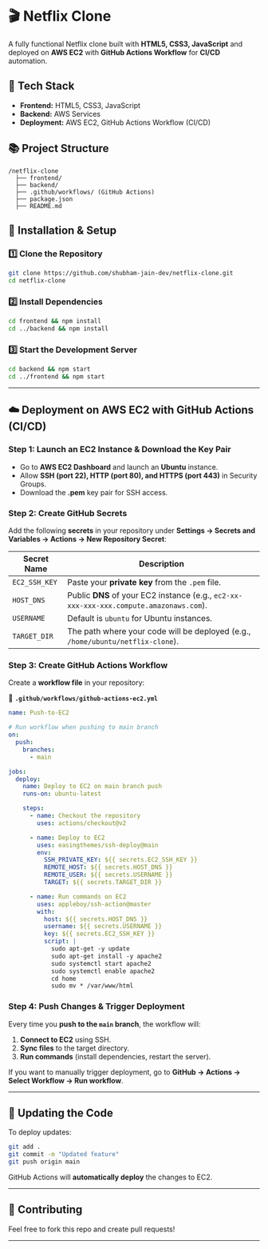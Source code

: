 # 🎬 Netflix Clone  

A fully functional Netflix clone built with **HTML5, CSS3, JavaScript** and deployed on **AWS EC2** with **GitHub Actions Workflow** for **CI/CD** automation.  

## 🚀 Tech Stack  
- **Frontend:** HTML5, CSS3, JavaScript  
- **Backend:** AWS Services  
- **Deployment:** AWS EC2, GitHub Actions Workflow (CI/CD)  

## 📚 Project Structure  
```
/netflix-clone  
  ├── frontend/  
  ├── backend/  
  ├── .github/workflows/ (GitHub Actions)  
  ├── package.json  
  ├── README.md  
```  

## 🚀 Installation & Setup  

### 1️⃣ Clone the Repository  
```bash
git clone https://github.com/shubham-jain-dev/netflix-clone.git  
cd netflix-clone
```  

### 2️⃣ Install Dependencies  
```bash
cd frontend && npm install  
cd ../backend && npm install  
```  

### 3️⃣ Start the Development Server  
```bash
cd backend && npm start  
cd ../frontend && npm start  
```  

---  

## ☁️ Deployment on AWS EC2 with GitHub Actions (CI/CD)  

### **Step 1: Launch an EC2 Instance & Download the Key Pair**  
- Go to **AWS EC2 Dashboard** and launch an **Ubuntu** instance.  
- Allow **SSH (port 22), HTTP (port 80), and HTTPS (port 443)** in Security Groups.  
- Download the **.pem** key pair for SSH access.  

### **Step 2: Create GitHub Secrets**  
Add the following **secrets** in your repository under **Settings → Secrets and Variables → Actions → New Repository Secret**:  

| Secret Name       | Description |
|------------------|-------------|
| `EC2_SSH_KEY`   | Paste your **private key** from the `.pem` file. |
| `HOST_DNS`      | Public **DNS** of your EC2 instance (e.g., `ec2-xx-xxx-xxx-xxx.compute.amazonaws.com`). |
| `USERNAME`      | Default is `ubuntu` for Ubuntu instances. |
| `TARGET_DIR`    | The path where your code will be deployed (e.g., `/home/ubuntu/netflix-clone`). |

### **Step 3: Create GitHub Actions Workflow**  
Create a **workflow file** in your repository:  

📂 **`.github/workflows/github-actions-ec2.yml`**  

```yaml
name: Push-to-EC2

# Run workflow when pushing to main branch
on:
  push:
    branches:
      - main

jobs:
  deploy:
    name: Deploy to EC2 on main branch push
    runs-on: ubuntu-latest

    steps:
      - name: Checkout the repository
        uses: actions/checkout@v2

      - name: Deploy to EC2
        uses: easingthemes/ssh-deploy@main
        env:
          SSH_PRIVATE_KEY: ${{ secrets.EC2_SSH_KEY }}
          REMOTE_HOST: ${{ secrets.HOST_DNS }}
          REMOTE_USER: ${{ secrets.USERNAME }}
          TARGET: ${{ secrets.TARGET_DIR }}

      - name: Run commands on EC2
        uses: appleboy/ssh-action@master
        with:
          host: ${{ secrets.HOST_DNS }}
          username: ${{ secrets.USERNAME }}
          key: ${{ secrets.EC2_SSH_KEY }}
          script: |
            sudo apt-get -y update
            sudo apt-get install -y apache2
            sudo systemctl start apache2
            sudo systemctl enable apache2
            cd home
            sudo mv * /var/www/html
```

### **Step 4: Push Changes & Trigger Deployment**  
Every time you **push to the `main` branch**, the workflow will:  
1. **Connect to EC2** using SSH.  
2. **Sync files** to the target directory.  
3. **Run commands** (install dependencies, restart the server).  

If you want to manually trigger deployment, go to **GitHub → Actions → Select Workflow → Run workflow**.  

---  

## 🚀 Updating the Code  
To deploy updates:  
```bash
git add .
git commit -m "Updated feature"
git push origin main
```
GitHub Actions will **automatically deploy** the changes to EC2.  

---  

## 🤝 Contributing  
Feel free to fork this repo and create pull requests!  

---

